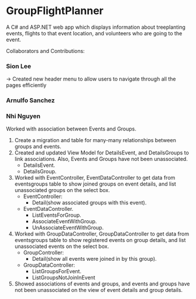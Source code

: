 # GroupFlightPlanner

A C# and ASP.NET web app which displays information about treeplanting events, flights to that event location, and volunteers who are going to the event.

Collaborators and Contributions:
### Sion Lee 
-> Created new header menu to allow users to navigate through all the pages efficiently

### Arnulfo Sanchez

### Nhi Nguyen
Worked with association between Events and Groups.
1. Create a migration and table for many-many relationships between groups and events.
2. Created and updated View Model for DetailsEvent, and DetailsGroups to link associations. Also, Events and Groups have not been unassociated.
   - DetailsEvent.
   - DetailsGroup.
3. Worked with EventController, EventDataController to get data from eventsgroups table to show joined groups on event details, and list unassociated groups on the select box.
   - EventController:
        - Detail(show associated groups with this event).
   - EventDataController.
     - ListEventsForGroup.
     - AssociateEventWithGroup.
     - UnAssociateEventWithGroup.
4. Worked with GroupDataController, GroupDataController to get data from eventsgroups table to show registered events on group details, and list unassociated events on the       select box.
   - GroupController:
        - Detail(show all events were joined in by this group).
   - GroupDataController:
       - ListGroupsForEvent.
       - ListGroupsNotJoinInEvent
5. Showed associations of events and groups, and events and groups have not been unassociated on the view of event details and group details.

